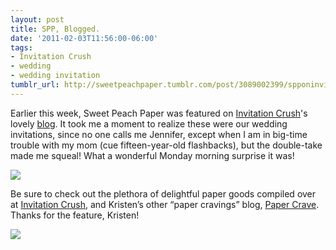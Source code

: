 ```yaml
---
layout: post
title: SPP, Blogged.
date: '2011-02-03T11:56:00-06:00'
tags:
- Invitation Crush
- wedding
- wedding invitation
tumblr_url: http://sweetpeachpaper.tumblr.com/post/3089002399/spponinvitationcrush
---
```

Earlier this week, Sweet Peach Paper was featured on [Invitation Crush](http://www.invitationcrush.com)'s lovely [blog](http://www.invitationcrush.com/jennifer-pauls-majolica-blue-floral-invitations/). It took me a moment to realize these were our wedding invitations, since no one calls me Jennifer, except when I am in big-time trouble with my mom (cue fifteen-year-old flashbacks), but the double-take made me squeal! What a wonderful Monday morning surprise it was!

![](http://media.tumblr.com/tumblr_lg1yioVX2j1qe032t.png)

Be sure to check out the plethora of delightful paper goods compiled over at [Invitation Crush](http://www.invitationcrush.com/), and Kristen’s other “paper cravings” blog, [Paper Crave](http://www.papercrave.com/). Thanks for the feature, Kristen!

![](http://media.tumblr.com/tumblr_lg1ylakEhC1qe032t.png)
